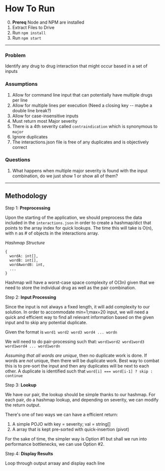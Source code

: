 # How To Run
0. **Prereq** Node and NPM are installed
1. Extract Files to Drive
2. Run `npm install`
3. Run `npm start`
---
### Problem
Identify any drug to drug interaction that might occur based in a set of inputs

### Assumptions
1. Allow for command line input that can potentially have multiple drugs per line
2. Allow for multiple lines per execution (Need a closing key -- maybe a double line break?)
3. Allow for case-insensitive inputs
4. Must return most Major severity
5. There is a 4th severity called `contraindication` which is synonymous to `major`
6. Ignore duplicates
7. The interactions.json file is free of any duplicates and is objectively correct

### Questions
1. What happens when multiple major severity is found with the input combination, do we just show 1 or show all of them?
---
## Methodology
Step 1: **Preprocessing**

Upon the starting of the application, we should preprocess the data included in the `interactions.json` in order to create a hashmap/dict that points to the array index for quick lookups. The time this will take is O(n), with n as # of objects in the interactions array.

_Hashmap Structure_
```
{
  wordA: int[],
  wordB: int[],
  wordAwordB: int,
  ...
}
```
Hashmap will have a worst-case space complexity of O(3n) given that we need to store the individual drug as well as the pair combination.

Step 2: **Input Processing**

Since the input is not always a fixed length, it will add complexity to our solution. In order to accommodate min=1;max=20 input, we will need a quick and efficient way to find all relevant information based on the given input and to skip any potential duplicate. 

Given the format is `word1 word2 word3 word4 ... wordn`

We will need to do pair-processing such that: `word1word2 word1word3 word1word4 ... word1wordn`

_Assuming that all words are *unique*_, then no duplicate work is done. If words are *not* unique, then there will be duplicate work. Best way to combat this is to pre-sort the input and then any duplicates will be next to each other. A duplicate is identified such that `word[i] === word[i-1] ? skip : continue`

Step 3: **Lookup**

We have our pair, the lookup should be simple thanks to our hashmap. For each pair, do a hashmap lookup, and depending on severity, we can modify the return output.

There's one of two ways we can have a efficient return:
1. A simple POJO with key = severity; val = string[]
2. A array that is kept pre-sorted with quick-insertion (pivot)

For the sake of time, the simpler way is Option #1 but shall we run into performance bottlenecks, we can use Option #2.

Step 4: **Display Results**

Loop through output arraay and display each line

